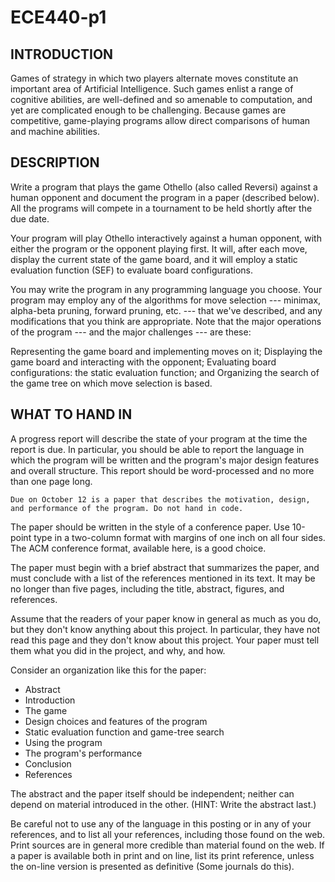 # ECE440-p1

## INTRODUCTION
Games of strategy in which two players alternate moves constitute an important area of Artificial Intelligence. Such games enlist a range of cognitive abilities, are well-defined and so amenable to computation, and yet are complicated enough to be challenging. Because games are competitive, game-playing programs allow direct comparisons of human and machine abilities.

## DESCRIPTION
Write a program that plays the game Othello (also called Reversi) against a human opponent and document the program in a paper (described below). All the programs will compete in a tournament to be held shortly after the due date.

Your program will play Othello interactively against a human opponent, with either the program or the opponent playing first. It will, after each move, display the current state of the game board, and it will employ a static evaluation function (SEF) to evaluate board configurations.

You may write the program in any programming language you choose. Your program may employ any of the algorithms for move selection --- minimax, alpha-beta pruning, forward pruning, etc. --- that we've described, and any modifications that you think are appropriate. Note that the major operations of the program --- and the major challenges --- are these:

Representing the game board and implementing moves on it;
Displaying the game board and interacting with the opponent;
Evaluating board configurations: the static evaluation function; and
Organizing the search of the game tree on which move selection is based.

## WHAT TO HAND IN
A progress report will describe the state of your program at the time the report is due. In particular, you should be able to report the language in which the program will be written and the program's major design features and overall structure. This report should be word-processed and no more than one page long.

`Due on October 12 is a paper that describes the motivation, design, and performance of the program. Do not hand in code.`

The paper should be written in the style of a conference paper. Use 10-point type in a two-column format with margins of one inch on all four sides. The ACM conference format, available here, is a good choice.

The paper must begin with a brief abstract that summarizes the paper, and must conclude with a list of the references mentioned in its text. It may be no longer than five pages, including the title, abstract, figures, and references.

Assume that the readers of your paper know in general as much as you do, but they don't know anything about this project. In particular, they have not read this page and they don't know about this project. Your paper must tell them what you did in the project, and why, and how.

Consider an organization like this for the paper:

* Abstract
* Introduction
* The game
* Design choices and features of the program
* Static evaluation function and game-tree search
* Using the program
* The program's performance
* Conclusion
* References

The abstract and the paper itself should be independent; neither can depend on material introduced in the other. (HINT: Write the abstract last.)

Be careful not to use any of the language in this posting or in any of your references, and to list all your references, including those found on the web. Print sources are in general more credible than material found on the web. If a paper is available both in print and on line, list its print reference, unless the on-line version is presented as definitive (Some journals do this).
